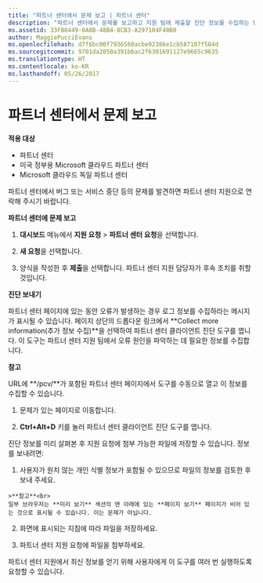 ```yaml
---
title: "파트너 센터에서 문제 보고 | 파트너 센터"
description: "파트너 센터에서 문제를 보고하고 지원 팀에 제출할 진단 정보를 수집하는 방법"
ms.assetid: 33FB8449-0A8B-48B4-8CB3-A297104F40B0
author: MaggiePucciEvans
ms.openlocfilehash: d7f6bc00f7936560acbe92386e1cb587107f584d
ms.sourcegitcommit: 9701da2050a391b6ac2f6301691127e9665c9635
ms.translationtype: HT
ms.contentlocale: ko-KR
ms.lasthandoff: 05/26/2017
---
```

# <a name="report-problems-with-partner-center"></a>파트너 센터에서 문제 보고

**적용 대상**

-  파트너 센터
-  미국 정부용 Microsoft 클라우드 파트너 센터
-  Microsoft 클라우드 독일 파트너 센터

파트너 센터에서 버그 또는 서비스 중단 등의 문제를 발견하면 파트너 센터 지원으로 연락해 주시기 바랍니다.

**파트너 센터에 문제 보고**

1.  **대시보드** 메뉴에서 **지원 요청** &gt; **파트너 센터 요청**을 선택합니다.

2.  **새 요청**을 선택합니다.

3.  양식을 작성한 후 **제출**을 선택합니다. 파트너 센터 지원 담당자가 후속 조치를 취할 것입니다.

**진단 보내기**

파트너 센터 페이지에 있는 동안 오류가 발생하는 경우 로그 정보를 수집하라는 메시지가 표시될 수 있습니다. 페이지 상단의 드롭다운 링크에서 **Collect more information(추가 정보 수집)**을 선택하여 파트너 센터 클라이언트 진단 도구를 엽니다. 이 도구는 파트너 센터 지원 팀에서 오류 원인을 파악하는 데 필요한 정보를 수집합니다. 

**참고**

URL에 **/pcv/**가 포함된 파트너 센터 페이지에서 도구를 수동으로 열고 이 정보를 수집할 수 있습니다.

1.    문제가 있는 페이지로 이동합니다.

2.    **Ctrl+Alt+D** 키를 눌러 파트너 센터 클라이언트 진단 도구를 엽니다.

진단 정보를 미리 살펴본 후 지원 요청에 첨부 가능한 파일에 저장할 수 있습니다. 정보를 보내려면:

1.    사용자가 원치 않는 개인 식별 정보가 포함될 수 있으므로 파일의 정보를 검토한 후 보내 주세요. 

    >**참고**<br>
    일부 브라우저는 **미리 보기** 섹션의 맨 아래에 있는 **페이지 보기** 페이지가 비어 있는 것으로 표시될 수 있습니다. 이는 문제가 아닙니다.

2.    화면에 표시되는 지침에 따라 파일을 저장하세요.

3.    파트너 센터 지원 요청에 파일을 첨부하세요.

파트너 센터 지원에서 최신 정보를 얻기 위해 사용자에게 이 도구를 여러 번 실행하도록 요청할 수 있습니다.

